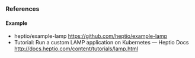 ### References

#### Example

* heptio/example-lamp https://github.com/heptio/example-lamp
* Tutorial: Run a custom LAMP application on Kubernetes — Heptio Docs  http://docs.heptio.com/content/tutorials/lamp.html
